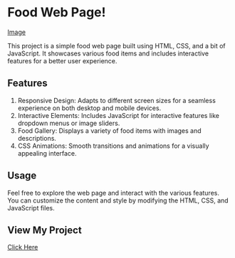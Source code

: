 # Food Web Page!
[Image](https://github.com/user-attachments/assets/e77309da-79a2-408f-95bd-c0bada4d913a)

This project is a simple food web page built using HTML, CSS, and a bit of JavaScript. It showcases various food items and includes interactive features for a better user experience.

## Features
1. Responsive Design: Adapts to different screen sizes for a seamless experience on both desktop and mobile devices.
2. Interactive Elements: Includes JavaScript for interactive features like dropdown menus or image sliders.
3. Food Gallery: Displays a variety of food items with images and descriptions.
4. CSS Animations: Smooth transitions and animations for a visually appealing interface.

## Usage
Feel free to explore the web page and interact with the various features. You can customize the content and style by modifying the HTML, CSS, and JavaScript files.

## View My Project
[Click Here](https://ganeshnaidu09.github.io/Food-Webpage/)

